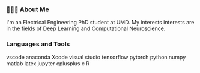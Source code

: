 ### 👩🏻‍💻 About Me
I'm an Electrical Engineering PhD student at UMD. My interests interests are in the fields of Deep Learning and Computational Neuroscience. 
 ### Languages and Tools
 vscode anaconda Xcode visual studio tensorflow pytorch python numpy matlab latex jupyter cplusplus c R

